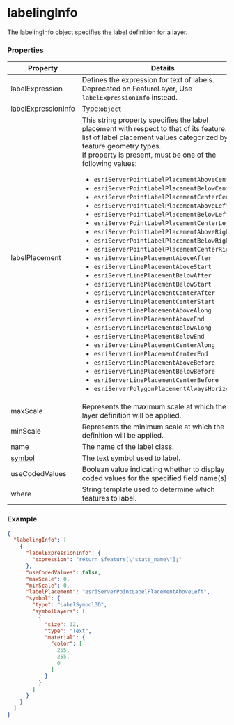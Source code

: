 # labelingInfo

The labelingInfo object specifies the label definition for a layer.

### Properties

| Property | Details
| --- | ---
| labelExpression | Defines the expression for text of labels. Deprecated on FeatureLayer, Use `labelExpressionInfo` instead.
| [labelExpressionInfo](labelExpressionInfo.md) | Type:`object`
| labelPlacement | This string property specifies the label placement with respect to that of its feature. A list of label placement values categorized by feature geometry types.<br>If property is present, must be one of the following values: <ul><li>`esriServerPointLabelPlacementAboveCenter`</li><li>`esriServerPointLabelPlacementBelowCenter`</li><li>`esriServerPointLabelPlacementCenterCenter`</li><li>`esriServerPointLabelPlacementAboveLeft`</li><li>`esriServerPointLabelPlacementBelowLeft`</li><li>`esriServerPointLabelPlacementCenterLeft`</li><li>`esriServerPointLabelPlacementAboveRight`</li><li>`esriServerPointLabelPlacementBelowRight`</li><li>`esriServerPointLabelPlacementCenterRight`</li><li>`esriServerLinePlacementAboveAfter`</li><li>`esriServerLinePlacementAboveStart`</li><li>`esriServerLinePlacementBelowAfter`</li><li>`esriServerLinePlacementBelowStart`</li><li>`esriServerLinePlacementCenterAfter`</li><li>`esriServerLinePlacementCenterStart`</li><li>`esriServerLinePlacementAboveAlong`</li><li>`esriServerLinePlacementAboveEnd`</li><li>`esriServerLinePlacementBelowAlong`</li><li>`esriServerLinePlacementBelowEnd`</li><li>`esriServerLinePlacementCenterAlong`</li><li>`esriServerLinePlacementCenterEnd`</li><li>`esriServerLinePlacementAboveBefore`</li><li>`esriServerLinePlacementBelowBefore`</li><li>`esriServerLinePlacementCenterBefore`</li><li>`esriServerPolygonPlacementAlwaysHorizontal`</li></ul>
| maxScale | Represents the maximum scale at which the layer definition will be applied.
| minScale | Represents the minimum scale at which the layer definition will be applied.
| name | The name of the label class.
| [symbol](labelSymbol3D.md) | The text symbol used to label.
| useCodedValues | Boolean value indicating whether to display the coded values for the specified field name(s).
| where | String template used to determine which features to label.


### Example

```json
{
  "labelingInfo": [
    {
      "labelExpressionInfo": {
        "expression": "return $feature[\"state_name\"];"
      },
      "useCodedValues": false,
      "maxScale": 0,
      "minScale": 0,
      "labelPlacement": "esriServerPointLabelPlacementAboveLeft",
      "symbol": {
        "type": "LabelSymbol3D",
        "symbolLayers": [
          {
            "size": 32,
            "type": "Text",
            "material": {
              "color": [
                255,
                255,
                0
              ]
            }
          }
        ]
      }
    }
  ]
}
```

